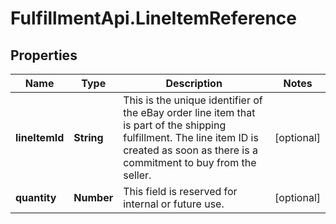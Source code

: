 # FulfillmentApi.LineItemReference

## Properties
Name | Type | Description | Notes
------------ | ------------- | ------------- | -------------
**lineItemId** | **String** | This is the unique identifier of the eBay order line item that is part of the shipping fulfillment. The line item ID is created as soon as there is a commitment to buy from the seller. | [optional] 
**quantity** | **Number** | This field is reserved for internal or future use. | [optional] 
